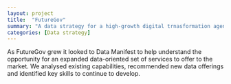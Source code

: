 ```yaml
---
layout: project
title:  "FutureGov"
summary: "A data strategy for a high-growth digital trnasformation agency"
categories: [Data strategy]
---
```


As FutureGov grew it looked to Data Manifest to help understand the opportunity for an expanded data-oriented set of services to offer to the market. We analysed existing capabilities, recommended new data offerings and identified key skills to continue to develop.